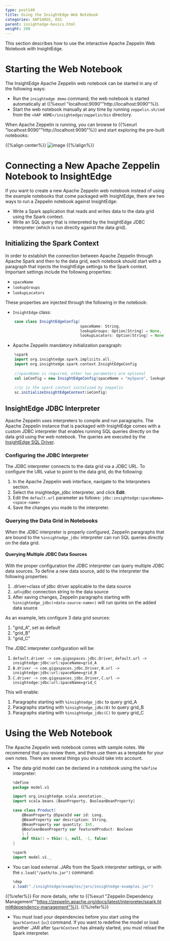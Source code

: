 ```yaml
---
type: post140
title: Using the InsightEdge Web Notebook
categories: XAP140GS, OSS
parent: insightedge-basics.html
weight: 200
---
```


This section describes how to use the interactive Apache Zeppelin Web Notebook with InsightEdge.

# Starting the Web Notebook

The InsightEdge Apache Zeppelin web notebook can be started in any of the following ways:

* Run the `insightedge demo` command; the web notebook is started automatically at {{%exurl "localhost:9090""http://localhost:9090"%}}. 
* Start the web notebook manually at any time by running `zeppelin.sh/cmd` from the `<XAP HOME>/insightedge/zeppelin/bin` directory.

When Apache Zeppelin is running, you can browse to {{%exurl "localhost:9090""http://localhost:9090"%}} and start exploring the pre-built notebooks:

{{%align center%}}
![image](/attachment_files/Zeppelin_examples_100.png)
{{%/align%}}

# Connecting a New Apache Zeppelin Notebook to InsightEdge

If you want to create a new Apache Zeppelin web notebook instead of using the example notebooks that come packaged with InsightEdge, there are two ways to run a Zeppelin notebook against InsightEdge:

- Write a Spark application that reads and writes data to the data grid using the Spark context.
- Write an SQL query that is interpreted by the InsightEdge JDBC interpreter (which is run directly against the data grid).

## Initializing the Spark Context

In order to establish the connection between Apache Zeppelin through Apache Spark and then to the data grid, each notebook should start with a paragraph that injects the InsightEdge settings to the Spark context. Important settings include the following properties:

* `spaceName`
* `lookupGroups`
* `lookupLocators`

These properties are injected through the following in the notebook:

- `InsightEdge` class:

```scala
    case class InsightEdgeConfig(
                                 spaceName: String,
                                 lookupGroups: Option[String] = None,
                                 lookupLocators: Option[String] = None)
```

- Apache Zeppelin mandatory initialization paragraph:

```scala
    %spark
    import org.insightedge.spark.implicits.all._
    import org.insightedge.spark.context.InsightEdgeConfig
    
    //spaceName is required, other two parameters are optional
    val ieConfig = new InsightEdgeConfig(spaceName = "mySpace", lookupGroups = None, lookupLocators = None)
    
    //sc is the spark context initalized by zeppelin
    sc.initializeInsightEdgeContext(ieConfig)
```
## InsightEdge JDBC Interpreter

Apache Zeppelin uses interpreters to compile and run paragraphs. The Apache Zeppelin instance that is packaged with InsightEdge comes with a custom JDBC interpreter that enables running SQL queries directly on the data grid using the web notebook.  The queries are executed by the [InsightEdge SQL Driver](../dev-java/sql-query-intro.html).   

### Configuring the JDBC Interpreter

The JDBC interpreter connects to the data grid via a JDBC URL. To configure the URL value to point to the data grid, do the following:

1. In the Apache Zeppelin web interface, navigate to the Interpreters section.
1. Select the insightedge_jdbc interpreter, and click **Edit**.
1. Edit the `default.url` parameter as follows: `jdbc:insightedge:spaceName=<space-name>`
1. Save the changes you made to the interpreter.

### Querying the Data Grid in Notebooks

When the JDBC interpreter is properly configured, Zeppelin paragraphs that are bound to the `%insightedge_jdbc` interpreter can run SQL queries directly on the data grid.

#### Querying Multiple JDBC Data Sources

With the proper configuration the JDBC interpreter can query multiple JDBC data sources. To define a new data source, add to the interpreter the following properties:

 1. <data-source-name>.driver=class of jdbc driver applicable to the data source
 1. <data-source-name>.url=jdbc connection string to the data source
 1. After saving changes, Zeppelin paragraphs starting with `%insightedge_jdbc(<data-source-name>)` will run quries on the added data source
 
 As an example, lets configure 3 data grid sources:
 
 1. "grid_A", set as default
 1. "grid_B" 
 1. "grid_C"
 
 The JDBC interpreter configuration will be:
 
 1. `default.driver -> com.gigaspaces.jdbc.Driver`, `default.url -> insightedge:jdbc:url:spaceName=grid_A`
 1. `B.driver -> com.gigaspaces.jdbc.Driver`, `B.url -> insightedge:jdbc:url:spaceName=grid_B`
 1. `C.driver -> com.gigaspaces.jdbc.Driver`, `C.url -> insightedge:jdbc:url:spaceName=grid_C`
 
 This will enable:
 
 1. Paragraphs starting with `%insightedge_jdbc` to query grid_A
 1. Paragraphs starting with `%insightedge_jdbc(B)` to query grid_B
 1. Paragraphs starting with `%insightedge_jdbc(C)` to query grid_C
 

# Using the Web Notebook

The Apache Zeppelin web notebook comes with sample notes. We recommend that you review them, and then use them as a template for your own notes. There are several things you should take into account.

* The data grid model can be declared in a notebook using the `%define` interpreter:

	```scala
	%define
	package model.v1

	import org.insightedge.scala.annotation._
	import scala.beans.{BeanProperty, BooleanBeanProperty}

	case class Product(
		@BeanProperty @SpaceId var id: Long,
		@BeanProperty var description: String,
		@BeanProperty var quantity: Int,
		@BooleanBeanProperty var featuredProduct: Boolean
		) {
		def this() = this(-1, null, -1, false)
	}
	```

	```scala
	%spark
	import model.v1._
	```

* You can load external .JARs from the Spark interpreter settings, or with the `z.load("/path/to.jar")` command:

	```scala
	%dep
	z.load("./insightedge/examples/jars/insightedge-examples.jar")
	```

 {{%refer%}}
 For more details, refer to {{%exurl "Zeppelin Dependency Management""https://zeppelin.apache.org/docs/latest/interpreter/spark.html#dependency-management"%}}.
 {{%/refer%}}

* You must load your dependencies before you start using the `SparkContext` (`sc`) command. If you want to redefine the model or load another .JAR after `SparkContext` has already started, you must reload the Spark interpreter.
